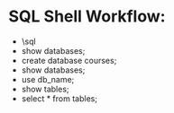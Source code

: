 
# SQL Shell Workflow:
- \sql
- show databases;
- create database courses;
- show databases;
- use db_name;
- show tables;
- select * from tables;
